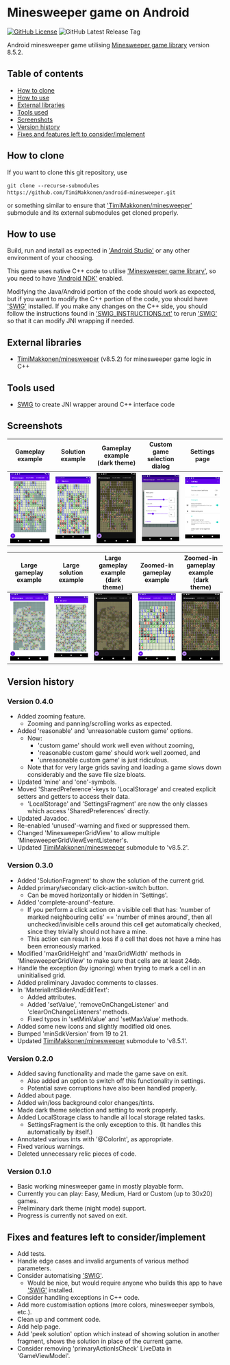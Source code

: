 # Minesweeper game on Android

[![GitHub License](https://img.shields.io/github/license/TimiMakkonen/android-minesweeper)](/LICENSE)
![GitHub Latest Release Tag](https://img.shields.io/github/v/tag/TimiMakkonen/android-minesweeper)

Android minesweeper game utilising [Minesweeper game library](https://github.com/TimiMakkonen/minesweeper) version 8.5.2.

## Table of contents

* [How to clone](#how-to-clone)
* [How to use](#how-to-use)
* [External libraries](#external-libraries)
* [Tools used](#tools-used)
* [Screenshots](#screenshots)
* [Version history](#version-history)
* [Fixes and features left to consider/implement](#fixes-and-features-left-to-considerimplement)

## How to clone

If you want to clone this git repository, use

```console
git clone --recurse-submodules https://github.com/TimiMakkonen/android-minesweeper.git
```

or something similar to ensure that ['TimiMakkonen/minesweeper'](https://github.com/TimiMakkonen/minesweeper) submodule and its external submodules get cloned properly.

## How to use

Build, run and install as expected in ['Android Studio'](https://developer.android.com/studio) or any other environment of your choosing.

This game uses native C++ code to utilise ['Minesweeper game library'](https://github.com/TimiMakkonen/minesweeper), so you need to have ['Android NDK'](https://developer.android.com/ndk) enabled.

Modifying the Java/Android portion of the code should work as expected, but if you want to modify the C++ portion of the code, you should have ['SWIG'](http://www.swig.org) installed. If you make any changes on the C++ side, you should follow the instructions found in ['SWIG_INSTRUCTIONS.txt'](/app/src/main/cpp/SWIG_INSTRUCTIONS.txt) to rerun ['SWIG'](http://www.swig.org) so that it can modify JNI wrapping if needed.

## External libraries

* [TimiMakkonen/minesweeper](https://github.com/TimiMakkonen/minesweeper) (v8.5.2) for minesweeper game logic in C++

## Tools used

* [SWIG](http://www.swig.org) to create JNI wrapper around C++ interface code

## Screenshots

Gameplay example | Solution example | Gameplay example (dark theme) | Custom game selection dialog | Settings page
-----------------|------------------|-------------------------------|------------------------------|--------------
[![Gameplay example](/screenshots/v0.3.0/GamePlay_v0.3.0.png "Gameplay example")](/screenshots/v0.3.0/GamePlay_v0.3.0.png) | [![Solution example](/screenshots/v0.3.0/Solution_v0.3.0.png "Solution example")](/screenshots/v0.3.0/Solution_v0.3.0.png) | [![Gameplay example (dark theme)](/screenshots/v0.3.0/GamePlay_DarkTheme_v0.3.0.png "Gameplay example (dark theme)")](/screenshots/v0.3.0/GamePlay_DarkTheme_v0.3.0.png) | [![Custom game selection dialog](/screenshots/v0.1.0/CustomGameSelection_v0.1.0.png "Custom game selection dialog")](/screenshots/v0.1.0/CustomGameSelection_v0.1.0.png) | [![Settings page](/screenshots/v0.3.0/Settings_v0.3.0.png "Settings page")](/screenshots/v0.3.0/Settings_v0.3.0.png)

Large gameplay example | Large solution example | Large gameplay example (dark theme) | Zoomed-in gameplay example | Zoomed-in gameplay example (dark theme)
-----------------------|------------------------|-------------------------------------|----------------------------|----------------------------------------
[![Large gameplay example](/screenshots/v0.4.0/GamePlay_LargeGame_v0.4.0.png "Large gameplay example")](/screenshots/v0.4.0/GamePlay_LargeGame_v0.4.0.png) | [![Large solution example](/screenshots/v0.4.0/Solution_LargeGame_v0.4.0.png "Large solution example")](/screenshots/v0.4.0/Solution_LargeGame_v0.4.0.png) | [![Large gameplay example (dark theme)](/screenshots/v0.4.0/GamePlay_DarkTheme_LargeGame_v0.4.0.png "Large gameplay example (dark theme)")](/screenshots/v0.4.0/GamePlay_DarkTheme_LargeGame_v0.4.0.png) | [![Zoomed-in gameplay example](/screenshots/v0.4.0/ZoomedIn_GamePlay_LargeGame_v0.4.0.png "Zoomed-in gameplay example")](/screenshots/v0.4.0/ZoomedIn_GamePlay_LargeGame_v0.4.0.png) | [![Zoomed-in gameplay example (dark theme)](/screenshots/v0.4.0/ZoomedIn_GamePlay_DarkTheme_LargeGame_v0.4.0.png "Zoomed-in gameplay example (dark theme)")](/screenshots/v0.4.0/ZoomedIn_GamePlay_DarkTheme_LargeGame_v0.4.0.png)

## Version history

### Version 0.4.0

* Added zooming feature.
  * Zooming and panning/scrolling works as expected.
* Added 'reasonable' and 'unreasonable custom game' options.
  * Now:
    * 'custom game' should work well even without zooming,
    * 'reasonable custom game' should work well zoomed, and
    * 'unreasonable custom game' is just ridiculous.
  * Note that for very large grids saving and loading a game slows down
    considerably and the save file size bloats.
* Updated 'mine' and 'one'-symbols.
* Moved 'SharedPreference'-keys to 'LocalStorage' and created explicit
  setters and getters to access their data.
  * 'LocalStorage' and 'SettingsFragment' are now the only classes which
    access 'SharedPreferences' directly.
* Updated Javadoc.
* Re-enabled 'unused'-warning and fixed or suppressed them.
* Changed 'MinesweeperGridView' to allow multiple
  'MinesweeperGridViewEventListener's.
* Updated [TimiMakkonen/minesweeper](https://github.com/TimiMakkonen/minesweeper) submodule to 'v8.5.2'.

### Version 0.3.0

* Added 'SolutionFragment' to show the solution of the current grid.
* Added primary/secondary click-action-switch button.
  * Can be moved horizontally or hidden in 'Settings'.
* Added 'complete-around'-feature.
  * If you perform a click action on a visible cell that has: 'number of
    marked neighbouring cells' == 'number of mines around', then all
    unchecked/invisible cells around this cell get automatically
    checked, since they trivially should not have a mine.
  * This action can result in a loss if a cell that does not have a mine
    has been erroneously marked.
* Modified 'maxGridHeight' and 'maxGridWidth' methods in
  'MinesweeperGridView' to make sure that cells are at least 24dp.
* Handle the exception (by ignoring) when trying to mark a cell in an
  uninitialised grid.
* Added preliminary Javadoc comments to classes.
* In 'MaterialIntSliderAndEditText':
  * Added attributes.
  * Added 'setValue', 'removeOnChangeListener' and
    'clearOnChangeListeners' methods.
  * Fixed typos in 'setMinValue' and 'setMaxValue' methods.
* Added some new icons and slightly modified old ones.
* Bumped 'minSdkVersion' from 19 to 21.
* Updated [TimiMakkonen/minesweeper](https://github.com/TimiMakkonen/minesweeper) submodule to 'v8.5.1'.

### Version 0.2.0

* Added saving functionality and made the game save on exit.
  * Also added an option to switch off this functionality in settings.
  * Potential save corruptions have also been handled properly.
* Added about page.
* Added win/loss background color changes/tints.
* Made dark theme selection and setting to work properly.
* Added LocalStorage class to handle all local storage related tasks.
  * SettingsFragment is the only exception to this.
    (It handles this automatically by itself.)
* Annotated various ints with '@ColorInt', as appropriate.
* Fixed various warnings.
* Deleted unnecessary relic pieces of code.

### Version 0.1.0

* Basic working minesweeper game in mostly playable form.
* Currently you can play: Easy, Medium, Hard or Custom (up to 30x20) games.
* Preliminary dark theme (night mode) support.
* Progress is currently not saved on exit.

## Fixes and features left to consider/implement

* Add tests.
* Handle edge cases and invalid arguments of various method parameters.
* Consider automatising ['SWIG'](http://www.swig.org).
  * Would be nice, but would require anyone who builds this app to have ['SWIG'](http://www.swig.org) installed.
* Consider handling exceptions in C++ code.
* Add more customisation options (more colors, minesweeper symbols, etc.).
* Clean up and comment code.
* Add help page.
* Add 'peek solution' option which instead of showing solution in
  another fragment, shows the solution in place of the current game.
* Consider removing 'primaryActionIsCheck' LiveData in 'GameViewModel'.
